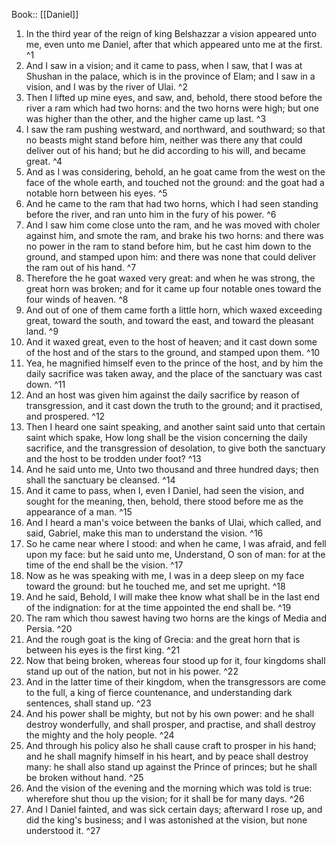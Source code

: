  Book:: [[Daniel]]
 1. In the third year of the reign of king Belshazzar a vision appeared unto me, even unto me Daniel, after that which appeared unto me at the first. ^1
 2. And I saw in a vision; and it came to pass, when I saw, that I was at Shushan in the palace, which is in the province of Elam; and I saw in a vision, and I was by the river of Ulai. ^2
 3. Then I lifted up mine eyes, and saw, and, behold, there stood before the river a ram which had two horns: and the two horns were high; but one was higher than the other, and the higher came up last. ^3
 4. I saw the ram pushing westward, and northward, and southward; so that no beasts might stand before him, neither was there any that could deliver out of his hand; but he did according to his will, and became great. ^4
 5. And as I was considering, behold, an he goat came from the west on the face of the whole earth, and touched not the ground: and the goat had a notable horn between his eyes. ^5
 6. And he came to the ram that had two horns, which I had seen standing before the river, and ran unto him in the fury of his power. ^6
 7. And I saw him come close unto the ram, and he was moved with choler against him, and smote the ram, and brake his two horns: and there was no power in the ram to stand before him, but he cast him down to the ground, and stamped upon him: and there was none that could deliver the ram out of his hand. ^7
 8. Therefore the he goat waxed very great: and when he was strong, the great horn was broken; and for it came up four notable ones toward the four winds of heaven. ^8
 9. And out of one of them came forth a little horn, which waxed exceeding great, toward the south, and toward the east, and toward the pleasant land. ^9
 10. And it waxed great, even to the host of heaven; and it cast down some of the host and of the stars to the ground, and stamped upon them. ^10
 11. Yea, he magnified himself even to the prince of the host, and by him the daily sacrifice was taken away, and the place of the sanctuary was cast down. ^11
 12. And an host was given him against the daily sacrifice by reason of transgression, and it cast down the truth to the ground; and it practised, and prospered. ^12
 13. Then I heard one saint speaking, and another saint said unto that certain saint which spake, How long shall be the vision concerning the daily sacrifice, and the transgression of desolation, to give both the sanctuary and the host to be trodden under foot? ^13
 14. And he said unto me, Unto two thousand and three hundred days; then shall the sanctuary be cleansed. ^14
 15. And it came to pass, when I, even I Daniel, had seen the vision, and sought for the meaning, then, behold, there stood before me as the appearance of a man. ^15
 16. And I heard a man's voice between the banks of Ulai, which called, and said, Gabriel, make this man to understand the vision. ^16
 17. So he came near where I stood: and when he came, I was afraid, and fell upon my face: but he said unto me, Understand, O son of man: for at the time of the end shall be the vision. ^17
 18. Now as he was speaking with me, I was in a deep sleep on my face toward the ground: but he touched me, and set me upright. ^18
 19. And he said, Behold, I will make thee know what shall be in the last end of the indignation: for at the time appointed the end shall be. ^19
 20. The ram which thou sawest having two horns are the kings of Media and Persia. ^20
 21. And the rough goat is the king of Grecia: and the great horn that is between his eyes is the first king. ^21
 22. Now that being broken, whereas four stood up for it, four kingdoms shall stand up out of the nation, but not in his power. ^22
 23. And in the latter time of their kingdom, when the transgressors are come to the full, a king of fierce countenance, and understanding dark sentences, shall stand up. ^23
 24. And his power shall be mighty, but not by his own power: and he shall destroy wonderfully, and shall prosper, and practise, and shall destroy the mighty and the holy people. ^24
 25. And through his policy also he shall cause craft to prosper in his hand; and he shall magnify himself in his heart, and by peace shall destroy many: he shall also stand up against the Prince of princes; but he shall be broken without hand. ^25
 26. And the vision of the evening and the morning which was told is true: wherefore shut thou up the vision; for it shall be for many days. ^26
 27. And I Daniel fainted, and was sick certain days; afterward I rose up, and did the king's business; and I was astonished at the vision, but none understood it. ^27
